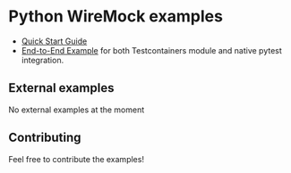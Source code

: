 # Python WireMock examples

- [Quick Start Guide](./quickstart/)
- [End-to-End Example](./intro/) for
  both Testcontainers module and native
  pytest integration.

## External examples

No external examples at the moment

## Contributing

Feel free to contribute the examples!
